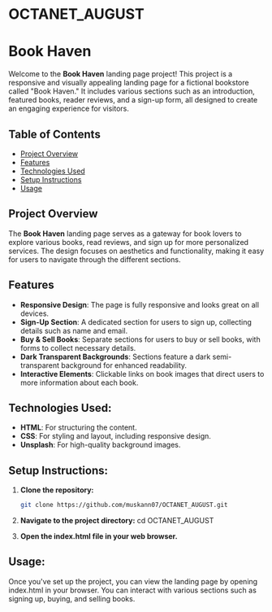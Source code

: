 # OCTANET_AUGUST

# Book Haven

Welcome to the **Book Haven** landing page project! This project is a responsive and visually appealing landing page for a fictional bookstore called "Book Haven." It includes various sections such as an introduction, featured books, reader reviews, and a sign-up form, all designed to create an engaging experience for visitors.

## Table of Contents

- [Project Overview](#project-overview)
- [Features](#features)
- [Technologies Used](#technologies-used)
- [Setup Instructions](#setup-instructions)
- [Usage](#usage)

## Project Overview

The **Book Haven** landing page serves as a gateway for book lovers to explore various books, read reviews, and sign up for more personalized services. The design focuses on aesthetics and functionality, making it easy for users to navigate through the different sections.

## Features

- **Responsive Design**: The page is fully responsive and looks great on all devices.
- **Sign-Up Section**: A dedicated section for users to sign up, collecting details such as name and email.
- **Buy & Sell Books**: Separate sections for users to buy or sell books, with forms to collect necessary details.
- **Dark Transparent Backgrounds**: Sections feature a dark semi-transparent background for enhanced readability.
- **Interactive Elements**: Clickable links on book images that direct users to more information about each book.

## Technologies Used:

- **HTML**: For structuring the content.
- **CSS**: For styling and layout, including responsive design.
- **Unsplash**: For high-quality background images.

## Setup Instructions:

1. **Clone the repository:**
   ```bash
   git clone https://github.com/muskann07/OCTANET_AUGUST.git

2. **Navigate to the project directory:**
   cd OCTANET_AUGUST

3. **Open the index.html file in your web browser.**

## Usage:
Once you've set up the project, you can view the landing page by opening index.html in your browser. You can interact with various sections such as signing up, buying, and selling books.
